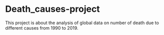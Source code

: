 # Death_causes-project
This project is about the analysis of global data on number of death due to different causes from 1990 to 2019.
